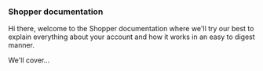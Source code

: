 ### Shopper documentation

Hi there, welcome to the Shopper documentation where we'll try our best to explain everything about your account and how it works in an easy to digest manner.

We'll cover...

